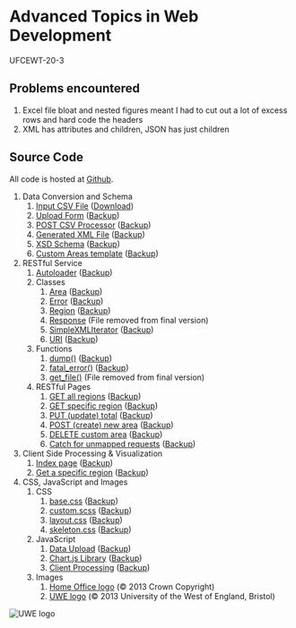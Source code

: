 # Advanced Topics in Web Development
UFCEWT-20-3

## Problems encountered
1. Excel file bloat and nested figures meant I had to cut out a lot of excess rows and hard code the headers
2. XML has attributes and children, JSON has just children

## Source Code

All code is hosted at [Github](https://github.com/benargo/atwd).

1. Data Conversion and Schema
	1. [Input CSV File](https://github.com/benargo/atwd/blob/master/data/recorded_crime.csv) ([Download](http://www.cems.uwe.ac.uk/~b2-argo/atwd/data/recorded_crime.csv))
	2. [Upload Form](https://github.com/benargo/atwd/blob/master/data/upload.get.php) ([Backup](http://www.cems.uwe.ac.uk/~b2-argo/atwd/data/upload.get.phps))
	3. [POST CSV Processor](https://github.com/benargo/atwd/blob/master/data/upload.post.php) ([Backup](http://www.cems.uwe.ac.uk/~b2-argo/atwd/data/upload.post.phps))
	3. [Generated XML File](https://github.com/benargo/atwd/blob/master/data/recorded_crime.xml) ([Backup](http://www.cems.uwe.ac.uk/~b2-argo/atwd/data/recorded_crime.xml))
	4. [XSD Schema](https://github.com/benargo/atwd/blob/master/data/recorded_crime.xsd) ([Backup](http://www.cems.uwe.ac.uk/~b2-argo/atwd/data/recorded_crime.xsd))
	5. [Custom Areas template](https://github.com/benargo/atwd/blob/master/data/custom_areas.template.xml) ([Backup](http://www.cems.uwe.ac.uk/~b2-argo/atwd/data/custom_areas.template.xml))
2. RESTful Service
	1. [Autoloader](https://github.com/benargo/atwd/blob/master/api/autoload.php) ([Backup](http://www.cems.uwe.ac.uk/~b2-argo/atwd/api/autoload.phps))
	2. Classes
		1. [Area](https://github.com/benargo/atwd/blob/master/api/classes/area.php) ([Backup](http://www.cems.uwe.ac.uk/~b2-argo/atwd/api/classes/area.phps))
		2. [Error](https://github.com/benargo/atwd/blob/master/api/classes/error.php) ([Backup](http://www.cems.uwe.ac.uk/~b2-argo/atwd/api/classes/error.phps))	
		3. [Region](https://github.com/benargo/atwd/blob/master/api/classes/region.php) ([Backup](http://www.cems.uwe.ac.uk/~b2-argo/atwd/api/classes/region.phps))
		4. [Response](https://github.com/benargo/atwd/blob/1cc57d96595644c8633cdc87f2ad3b7f7d5a1570/api/classes/response.php) (File removed from final version)
		5. [SimpleXMLIterator](https://github.com/benargo/atwd/blob/master/api/classes/SimpleXMLIterator.php) ([Backup](http://www.cems.uwe.ac.uk/~b2-argo/atwd/api/classes/SimpleXMLIterator.phps))
		6. [URI](https://github.com/benargo/atwd/blob/master/api/classes/uri.php) ([Backup](http://www.cems.uwe.ac.uk/~b2-argo/atwd/api/classes/uri.phps))
	3. Functions
		1. [dump()](https://github.com/benargo/atwd/blob/master/api/functions/dump.php) ([Backup](http://www.cems.uwe.ac.uk/~b2-argo/atwd/api/functions/dump.phps))
		2. [fatal_error()](https://github.com/benargo/atwd/blob/master/api/functions/fatal_error.php) ([Backup](http://www.cems.uwe.ac.uk/~b2-argo/atwd/api/functions/fatal_error.phps))
		3. [get_file()](https://github.com/benargo/atwd/blob/25b03e2e10ed4d59ebe7022c20335c10adc4dc4c/api/functions/get_file.php) (File removed from final version)
	4. RESTful Pages
		1. [GET all regions](https://github.com/benargo/atwd/blob/master/api/getAll.php) ([Backup](http://www.cems.uwe.ac.uk/~b2-argo/atwd/api/getAll.phps))
		2. [GET specific region](https://github.com/benargo/atwd/blob/master/api/get.php) ([Backup](http://www.cems.uwe.ac.uk/~b2-argo/atwd/api/get.phps))
		3. [PUT (update) total](https://github.com/benargo/atwd/blob/master/api/put.php) ([Backup](http://www.cems.uwe.ac.uk/~b2-argo/atwd/api/put.phps))
		4. [POST (create) new area](https://github.com/benargo/atwd/blob/master/api/post.php) ([Backup](http://www.cems.uwe.ac.uk/~b2-argo/atwd/api/post.phps))
		5. [DELETE custom area](https://github.com/benargo/atwd/blob/master/api/delete.php) ([Backup](http://www.cems.uwe.ac.uk/~b2-argo/atwd/api/delete.phps))
		6. [Catch for unmapped requests](https://github.com/benargo/atwd/blob/master/api/catch_all.php) ([Backup](http://www.cems.uwe.ac.uk/~b2-argo/atwd/api/catch_all.phps))
3. Client Side Processing & Visualization
	1. [Index page](https://github.com/benargo/atwd/blob/master/client/index.html) ([Backup](http://www.cems.uwe.ac.uk/~b2-argo/atwd/client/))
	2. [Get a specific region](https://github.com/benargo/atwd/blob/master/client/get-region.html) ([Backup](http://www.cems.uwe.ac.uk/~b2-argo/atwd/client/get-region.html))
4. CSS, JavaScript and Images
	1. CSS
		1. [base.css](https://github.com/benargo/atwd/blob/master/media/css/base.css) ([Backup](http://www.cems.uwe.ac.uk/~b2-argo/atwd/media/css/base.css))
		2. [custom.scss](https://github.com/benargo/atwd/blob/master/media/css/custom.scss) ([Backup](http://www.cems.uwe.ac.uk/~b2-argo/atwd/media/css/custom.scss))
		3. [layout.css](https://github.com/benargo/atwd/blob/master/media/css/layout.css) ([Backup](http://www.cems.uwe.ac.uk/~b2-argo/atwd/media/css/layout.css))
		4. [skeleton.css](https://github.com/benargo/atwd/blob/master/media/css/skeleton.css) ([Backup](http://www.cems.uwe.ac.uk/~b2-argo/atwd/media/css/skeleton.css))
	2. JavaScript
		1. [Data Upload](https://github.com/benargo/atwd/blob/master/media/js/data-upload.js) ([Backup](http://www.cems.uwe.ac.uk/~b2-argo/atwd/media/js/data-upload.js))
		2. [Chart.js Library](https://github.com/benargo/atwd/blob/master/media/js/chart.js) ([Backup](www.cems.uwe.ac.uk/~b2-argo/atwd/media/js/chart.js))
		3. [Client Processing](https://github.com/benargo/atwd/blob/master/media/js/client.js) ([Backup](http://www.cems.uwe.ac.uk/~b2-argo/atwd/media/js/client.js))
	3. Images
		1. [Home Office logo](http://www.cems.uwe.ac.uk/~b2-argo/atwd/media/images/home_office.75px.png) (&copy; 2013 Crown Copyright)
		2. [UWE logo](http://www.cems.uwe.ac.uk/~b2-argo/atwd/media/images/uwe.75px.png) (&copy; 2013 University of the West of England, Bristol)

![UWE logo](http://www.cems.uwe.ac.uk/~b2-argo/atwd/media/images/uwe.75px.png)